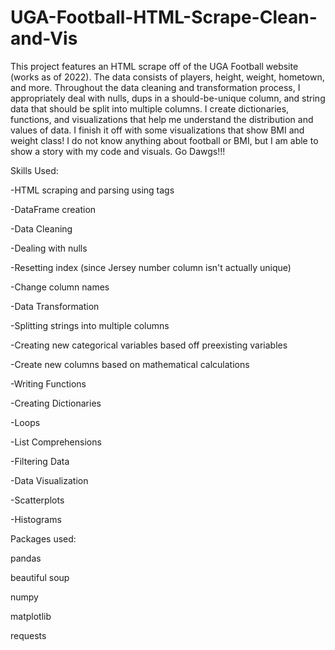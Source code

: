 # UGA-Football-HTML-Scrape-Clean-and-Vis
This project features an HTML scrape off of the UGA Football website (works as of 2022). The data consists of players, height, weight, hometown, and more. Throughout the data cleaning and transformation process, I appropriately deal with nulls, dups in a should-be-unique column, and string data that should be split into multiple columns. I create dictionaries, functions, and visualizations that help me understand the distribution and values of data. I finish it off with some visualizations that show BMI and weight class! I do not know anything about football or BMI, but I am able to show a story with my code and visuals. Go Dawgs!!!

Skills Used:

-HTML scraping and parsing using tags

-DataFrame creation

-Data Cleaning

  -Dealing with nulls
  
  -Resetting index (since Jersey number column isn't actually unique)
  
   -Change column names
   
-Data Transformation

  -Splitting strings into multiple columns
  
  -Creating new categorical variables based off preexisting variables
  
  -Create new columns based on mathematical calculations
  
 -Writing Functions
 
 -Creating Dictionaries
 
 -Loops
 
 -List Comprehensions
 
 -Filtering Data
 
-Data Visualization

  -Scatterplots 
  
   -Histograms
 

Packages used:

pandas

beautiful soup

numpy

matplotlib

requests

